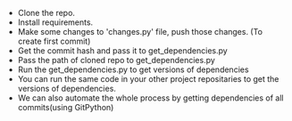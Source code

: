 - Clone the repo.  
- Install requirements.  
- Make some changes to 'changes.py' file, push those changes. (To create first commit)
- Get the commit hash and pass it to get_dependencies.py
- Pass the path of cloned repo to get_dependencies.py
- Run the get_dependencies.py to get versions of dependencies
- You can run the same code in your other project repositaries to get the versions of dependencies.
- We can also automate the whole process by getting dependencies of all commits(using GitPython)
